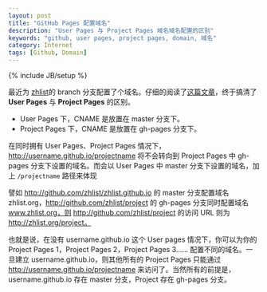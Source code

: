 ```yaml
---
layout: post
title: "GitHub Pages 配置域名"
description: "User Pages 与 Project Pages 域名域名配置的区别"
keywords: "github, user pages, project pages, domain, 域名"
category: Internet
tags: [Github, Domain]
---
```

{% include JB/setup %}

最近为 [zhlist](http://github.com/zhlist/zhlist)的 branch 分支配置了个域名。仔细的阅读了[这篇文章](https://help.github.com/articles/setting-up-a-custom-domain-with-pages)，终于搞清了 **User Pages** 与 **Project Pages** 的区别。

- User Pages 下，CNAME 是放置在 master 分支下。
- Project Pages 下，CNAME 是放置在 gh-pages 分支下。

在同时拥有 User Pages、Project Pages 情况下，http://username.github.io/projectname 将不会转向到 Project Pages 中 gh-pages 分支下设置的域名。而会以 User Pages 中 master 分支下设置的域名，加上 `/projectname` 路径来体现

<!-- more -->
譬如 http://github.com/zhlist/zhlist.github.io 的 master 分支配置域名 zhlist.org，http://github.com/zhlist/project 的 gh-pages 分支同时配置域名 www.zhlist.org，则 http://github.com/zhlist/project 的访问 URL 则为 http://zhlist.org/project。

也就是说，在没有 username.github.io 这个 User pages 情况下，你可以为你的 Project Pages 1，Project Pages 2，Project Pages 3...... 配置不同的域名。一旦建立 username.github.io，则其他所有的 Project Pages 只能通过 http://username.github.io/projectname 来访问了。当然所有的前提是，username.github.io 存在 master 分支，Project 存在 gh-pages 分支。
